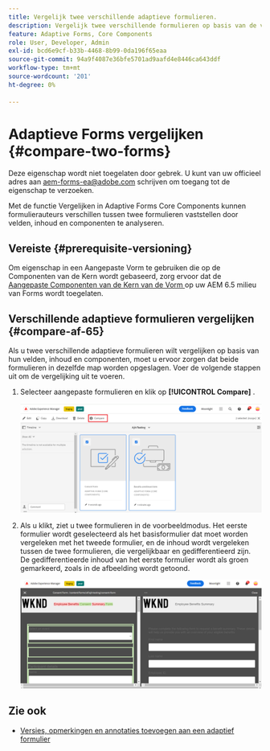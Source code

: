 ```yaml
---
title: Vergelijk twee verschillende adaptieve formulieren.
description: Vergelijk twee verschillende formulieren op basis van de velden, inhoud en formuliercomponenten.
feature: Adaptive Forms, Core Components
role: User, Developer, Admin
exl-id: bcd6e9cf-b33b-4468-8b99-0da196f65eaa
source-git-commit: 94a9f4087e36bfe5701ad9aafd4e8446ca643ddf
workflow-type: tm+mt
source-wordcount: '201'
ht-degree: 0%

---
```


# Adaptieve Forms vergelijken {#compare-two-forms}

<!--
<span class="preview"> This feature is under the early adopter program. If you’re interested in joining our early access program for this feature, send an email from your official address to aem-forms-ea@adobe.com to request access </span>
-->

<span class="preview"> Deze eigenschap wordt niet toegelaten door gebrek. U kunt van uw officieel adres aan aem-forms-ea@adobe.com schrijven om toegang tot de eigenschap te verzoeken.</span>

Met de functie Vergelijken in Adaptive Forms Core Components kunnen formulierauteurs verschillen tussen twee formulieren vaststellen door velden, inhoud en componenten te analyseren.

## Vereiste {#prerequisite-versioning}

Om eigenschap in een Aangepaste Vorm te gebruiken die op de Componenten van de Kern wordt gebaseerd, zorg ervoor dat de [ Aangepaste Componenten van de Kern van de Vorm ](https://experienceleague.adobe.com/nl/docs/experience-manager-65/content/forms/adaptive-forms-core-components/enable-adaptive-forms-core-components) op uw AEM 6.5 milieu van Forms wordt toegelaten.

## Verschillende adaptieve formulieren vergelijken {#compare-af-65}

Als u twee verschillende adaptieve formulieren wilt vergelijken op basis van hun velden, inhoud en componenten, moet u ervoor zorgen dat beide formulieren in dezelfde map worden opgeslagen. Voer de volgende stappen uit om de vergelijking uit te voeren.

1. Selecteer aangepaste formulieren en klik op **[!UICONTROL Compare]** .

   ![ vergelijk adaptieve vormen ](/help/forms/using/assets/compare-two-forms.png)

1. Als u klikt, ziet u twee formulieren in de voorbeeldmodus. Het eerste formulier wordt geselecteerd als het basisformulier dat moet worden vergeleken met het tweede formulier, en de inhoud wordt vergeleken tussen de twee formulieren, die vergelijkbaar en gedifferentieerd zijn. De gedifferentieerde inhoud van het eerste formulier wordt als groen gemarkeerd, zoals in de afbeelding wordt getoond.

   ![ Vergelijkte vormen ](/help/forms/using/assets/compared-forms.png)

## Zie ook

* [Versies, opmerkingen en annotaties toevoegen aan een adaptief formulier](/help/forms/using/add-versioning-reviews-comments.md)
